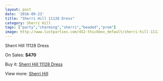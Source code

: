 ```yaml
---
layout: post
date: '2016-09-23'
title: "Sherri Hill 11128 Dress"
category: Sherri Hill
tags: ["party","charming","sherri","beaded","prom"]
image: http://www.lustparties.com/452-thickbox_default/sherri-hill-11128-dress.jpg
---
```

Sherri Hill 11128 Dress

On Sales: **$470**
<a href="https://www.lustparties.com/en/sherri-hill/162-sherri-hill-11128-dress.html"><amp-img layout="responsive" width="600" height="600" src="//www.lustparties.com/452-thickbox_default/sherri-hill-11128-dress.jpg" alt="Sherri Hill 11128 Dress 0" /></a>

Buy it: [Sherri Hill 11128 Dress](https://www.lustparties.com/en/sherri-hill/162-sherri-hill-11128-dress.html "Sherri Hill 11128 Dress")

View more: [Sherri Hill](https://www.lustparties.com/en/2-sherri-hill "Sherri Hill")